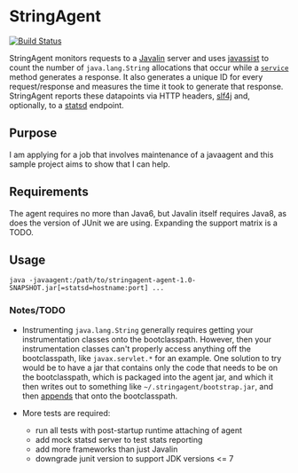 # StringAgent

[![Build Status](https://travis-ci.org/jsoroka/stringagent.svg?branch=master)](https://travis-ci.org/jsoroka/stringagent)

StringAgent monitors requests to a [Javalin](https://javalin.io) server and uses [javassist](https://www.javassist.org) 
to count the number of `java.lang.String` allocations that occur while a [`service`](
https://github.com/tipsy/javalin/blob/8dc1db566f9076762bccef91bc1dc874822f8669/src/main/java/io/javalin/core/JavalinServlet.kt#L40) 
method generates a response.  It also generates a unique ID for every request/response and measures the time it took to 
generate that response.  StringAgent reports these datapoints via HTTP headers, [slf4j](https://www.slf4j.org/) and, 
optionally, to a [statsd](https://github.com/etsy/statsd) endpoint.

## Purpose

I am applying for a job that involves maintenance of a javaagent and this sample project aims to show that I can help.

## Requirements

The agent requires no more than Java6, but Javalin itself requires Java8, as does the version of JUnit we are using.  Expanding the support matrix is a TODO.

## Usage

`java -javaagent:/path/to/stringagent-agent-1.0-SNAPSHOT.jar[=statsd=hostname:port] ...`

### Notes/TODO

* Instrumenting `java.lang.String` generally requires getting your instrumentation classes onto the 
  bootclasspath.  However, then your instrumentation classes can't properly access anything off the 
  bootclasspath, like `javax.servlet.*` for an example.  One solution to try would be to have a jar 
  that contains only the code that needs to be on the bootclasspath, which is packaged into the agent 
  jar, and which it then writes out to something like `~/.stringagent/bootstrap.jar`, and then 
  [appends](https://docs.oracle.com/javase/8/docs/api/java/lang/instrument/Instrumentation.html#appendToBootstrapClassLoaderSearch-java.util.jar.JarFile-) 
  that onto the bootclasspath.

* More tests are required:
  * run all tests with post-startup runtime attaching of agent
  * add mock statsd server to test stats reporting
  * add more frameworks than just Javalin
  * downgrade junit version to support JDK versions <= 7

